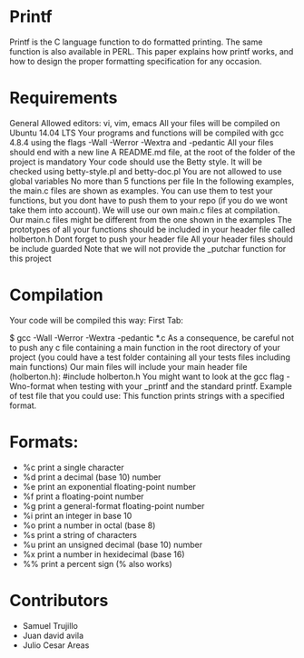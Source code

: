 # Printf

Printf is the C language function to do formatted printing. The same function is also available in PERL. This paper explains how printf works, and how to design the proper formatting specification for any occasion.
# Requirements
General
Allowed editors: vi, vim, emacs
All your files will be compiled on Ubuntu 14.04 LTS
Your programs and functions will be compiled with gcc 4.8.4 using the flags -Wall -Werror -Wextra and -pedantic
All your files should end with a new line
A README.md file, at the root of the folder of the project is mandatory
Your code should use the Betty style. It will be checked using betty-style.pl and betty-doc.pl
You are not allowed to use global variables
No more than 5 functions per file
In the following examples, the main.c files are shown as examples. You can use them to test your functions, but you dont have to push them to your repo (if you do we wont take them into account). We will use our own main.c files at compilation. Our main.c files might be different from the one shown in the examples
The prototypes of all your functions should be included in your header file called holberton.h
Dont forget to push your header file
All your header files should be include guarded
Note that we will not provide the _putchar function for this project

# Compilation
Your code will be compiled this way:
First Tab:

$ gcc -Wall -Werror -Wextra -pedantic *.c
As a consequence, be careful not to push any c file containing a main function in the root directory of your project (you could have a test folder containing all your tests files including main functions)
Our main files will include your main header file (holberton.h): #include holberton.h
You might want to look at the gcc flag -Wno-format when testing with your _printf and the standard printf. Example of test file that you could use:
This function prints strings with a specified format.

# Formats:

* %c print a single character
* %d print a decimal (base 10) number
* %e print an exponential floating-point number
* %f print a floating-point number
* %g print a general-format floating-point number
* %i print an integer in base 10
* %o print a number in octal (base 8)
* %s print a string of characters
* %u print an unsigned decimal (base 10) number
* %x print a number in hexidecimal (base 16)
* %% print a percent sign (\% also works)

# Contributors
* Samuel Trujillo
* Juan david avila
* Julio Cesar Areas